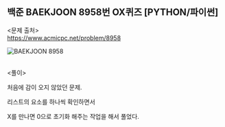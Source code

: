 ## 백준 BAEKJOON 8958번 OX퀴즈 [PYTHON/파이썬]

<문제 출처><br>
https://www.acmicpc.net/problem/8958

![BAEKJOON 8958](https://blog.kakaocdn.net/dn/cATeHt/btrLtKYybRg/gRJK2tMymazKRAlXNTyV7K/img.png)

<br>
<풀이><br>

처음에 감이 오지 않았던 문제.

리스트의 요소를 하나씩 확인하면서

X를 만나면 0으로 초기화 해주는 작업을 해서 풀었다.
